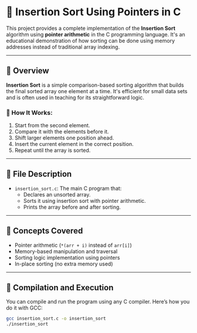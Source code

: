 # 🧮 Insertion Sort Using Pointers in C

This project provides a complete implementation of the **Insertion Sort** algorithm using **pointer arithmetic** in the C programming language. It's an educational demonstration of how sorting can be done using memory addresses instead of traditional array indexing.

---

## 📌 Overview

**Insertion Sort** is a simple comparison-based sorting algorithm that builds the final sorted array one element at a time. It's efficient for small data sets and is often used in teaching for its straightforward logic.

### 🔄 How It Works:
1. Start from the second element.
2. Compare it with the elements before it.
3. Shift larger elements one position ahead.
4. Insert the current element in the correct position.
5. Repeat until the array is sorted.

---

## 📁 File Description

- `insertion_sort.c`: The main C program that:
  - Declares an unsorted array.
  - Sorts it using insertion sort with pointer arithmetic.
  - Prints the array before and after sorting.

---

## 🧠 Concepts Covered

- Pointer arithmetic (`*(arr + i)` instead of `arr[i]`)
- Memory-based manipulation and traversal
- Sorting logic implementation using pointers
- In-place sorting (no extra memory used)

---

## 🔧 Compilation and Execution

You can compile and run the program using any C compiler. Here’s how you do it with GCC:

```bash
gcc insertion_sort.c -o insertion_sort
./insertion_sort
